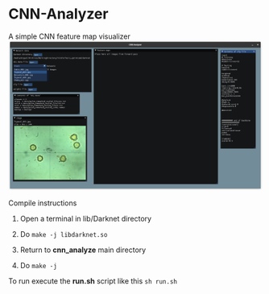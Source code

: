 # CNN-Analyzer
A simple CNN feature map visualizer
![demo](screenshots/demo.png)

Compile instructions

1. Open a terminal in lib/Darknet directory

2. Do `make -j libdarknet.so`

3. Return to **cnn_analyze** main directory

4. Do `make -j`

To run execute the **run.sh** script like this `sh run.sh`
